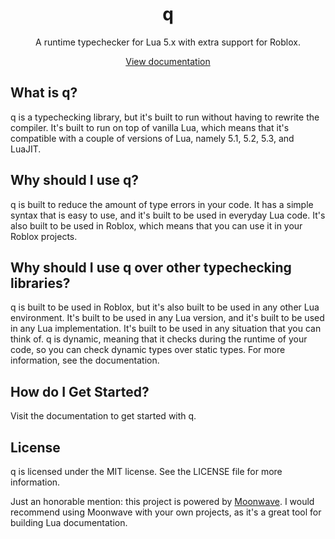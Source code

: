 <div align="center">
	<h1>q</h1>
	<p>A runtime typechecker for Lua 5.x with extra support for Roblox.</p>
	<a href="https://me.rethinkify.net/q">View documentation</a>
</div>
<!--moonwave-hide-before-this-line-->

## What is q?
q is a typechecking library, but it's built to run without having to rewrite the
compiler. It's built to run on top of vanilla Lua, which means that it's
compatible with a couple of versions of Lua, namely 5.1, 5.2, 5.3, and LuaJIT.

## Why should I use q?
q is built to reduce the amount of type errors in your code. It has a simple
syntax that is easy to use, and it's built to be used in everyday Lua code. It's
also built to be used in Roblox, which means that you can use it in your Roblox
projects.

## Why should I use q over other typechecking libraries?
q is built to be used in Roblox, but it's also built to be used in any other Lua
environment. It's built to be used in any Lua version, and it's built to be used
in any Lua implementation. It's built to be used in any situation that you can
think of. q is dynamic, meaning that it checks during the runtime of your code,
so you can check dynamic types over static types. For more information, see the
documentation.

## How do I Get Started?
Visit the documentation to get started with q.

## License
q is licensed under the MIT license. See the LICENSE file for more information.

Just an honorable mention: this project is powered by
[Moonwave](https://github.com/evaera/moonwave). I would recommend using Moonwave
with your own projects, as it's a great tool for building Lua documentation.